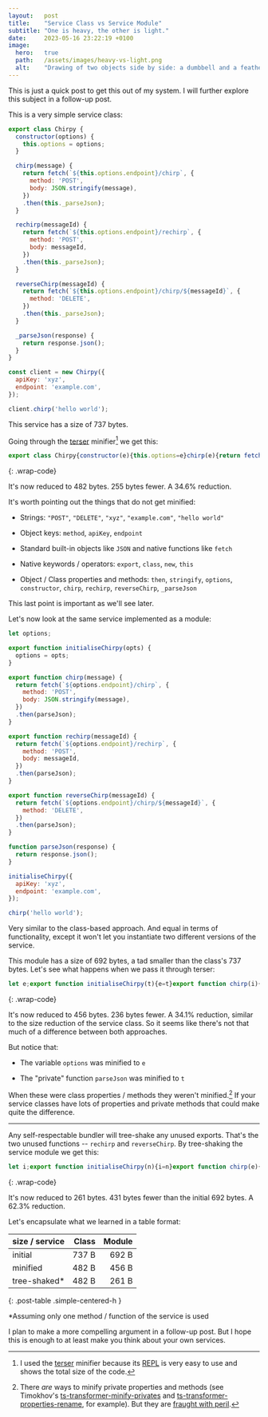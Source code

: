 ```yaml
---
layout:   post
title:    "Service Class vs Service Module"
subtitle: "One is heavy, the other is light."
date:     2023-05-16 23:22:19 +0100
image:
  hero:   true
  path:   /assets/images/heavy-vs-light.png
  alt:    "Drawing of two objects side by side: a dumbbell and a feather. One is heavy, the other is light."
---
```


This is just a quick post to get this out of my system. I will further explore this subject in a follow-up post.

This is a very simple service class:

```js
export class Chirpy {
  constructor(options) {
    this.options = options;
  }

  chirp(message) {
    return fetch(`${this.options.endpoint}/chirp`, {
      method: 'POST',
      body: JSON.stringify(message),
    })
    .then(this._parseJson);
  }

  rechirp(messageId) {
    return fetch(`${this.options.endpoint}/rechirp`, {
      method: 'POST',
      body: messageId,
    })
    .then(this._parseJson);
  }

  reverseChirp(messageId) {
    return fetch(`${this.options.endpoint}/chirp/${messageId}`, {
      method: 'DELETE',
    })
    .then(this._parseJson);
  }

  _parseJson(response) {
    return response.json();
  }
}

const client = new Chirpy({
  apiKey: 'xyz',
  endpoint: 'example.com',
});

client.chirp('hello world');
```

This service has a size of 737 bytes.

Going through the [terser] minifier[^1] we get this:

```js
export class Chirpy{constructor(e){this.options=e}chirp(e){return fetch(`${this.options.endpoint}/chirp`,{method:"POST",body:JSON.stringify(e)}).then(this._parseJson)}rechirp(e){return fetch(`${this.options.endpoint}/rechirp`,{method:"POST",body:e}).then(this._parseJson)}reverseChirp(e){return fetch(`${this.options.endpoint}/chirp/${e}`,{method:"DELETE"}).then(this._parseJson)}_parseJson(e){return e.json()}}new Chirpy({apiKey:"xyz",endpoint:"example.com"}).chirp("hello world");
```
{: .wrap-code}

It's now reduced to 482 bytes. 255 bytes fewer. A 34.6% reduction.

It's worth pointing out the things that do not get minified:

* Strings: `"POST"`, `"DELETE"`, `"xyz"`, `"example.com"`, `"hello world"`

* Object keys: `method`, `apiKey`, `endpoint`

* Standard built-in objects like `JSON` and native functions like `fetch`

* Native keywords / operators: `export`, `class`, `new`, `this`

* Object / Class properties and methods: `then`, `stringify`, `options`, `constructor`, `chirp`, `rechirp`, `reverseChirp`, `_parseJson`

This last point is important as we'll see later.

Let's now look at the same service implemented as a module:

```js
let options;

export function initialiseChirpy(opts) {
  options = opts;
}

export function chirp(message) {
  return fetch(`${options.endpoint}/chirp`, {
    method: 'POST',
    body: JSON.stringify(message),
  })
  .then(parseJson);
}

export function rechirp(messageId) {
  return fetch(`${options.endpoint}/rechirp`, {
    method: 'POST',
    body: messageId,
  })
  .then(parseJson);
}

export function reverseChirp(messageId) {
  return fetch(`${options.endpoint}/chirp/${messageId}`, {
    method: 'DELETE',
  })
  .then(parseJson);
}

function parseJson(response) {
  return response.json();
}

initialiseChirpy({
  apiKey: 'xyz',
  endpoint: 'example.com',
});

chirp('hello world');
```

Very similar to the class-based approach. And equal in terms of functionality, except it won't let you instantiate two different versions of the service.

This module has a size of 692 bytes, a tad smaller than the class's 737 bytes. Let's see what happens when we pass it through terser:

```js
let e;export function initialiseChirpy(t){e=t}export function chirp(i){return fetch(`${e.endpoint}/chirp`,{method:"POST",body:JSON.stringify(i)}).then(t)}export function rechirp(i){return fetch(`${e.endpoint}/rechirp`,{method:"POST",body:i}).then(t)}export function reverseChirp(i){return fetch(`${e.endpoint}/chirp/${i}`,{method:"DELETE"}).then(t)}function t(e){return e.json()}initialiseChirpy({apiKey:"xyz",endpoint:"example.com"}),chirp("hello world");
```
{: .wrap-code}

It's now reduced to 456 bytes. 236 bytes fewer. A 34.1% reduction, similar to the size reduction of the service class. So it seems like there's not that much of a difference between both approaches.

But notice that:

* The variable `options` was minified to `e`

* The "private" function `parseJson` was minified to `t`

When these were class properties / methods they weren't minified.[^2] If your service classes have lots of properties and private methods that could make quite the difference.

---

Any self-respectable bundler will tree-shake any unused exports. That's the two unused functions -- `rechirp` and `reverseChirp`. By tree-shaking the service module we get this:

```js
let i;export function initialiseChirpy(n){i=n}export function chirp(e){return fetch(`${i.endpoint}/chirp`,{method:"POST",body:JSON.stringify(e)}).then(n)}function n(i){return i.json()}initialiseChirpy({apiKey:"xyz",endpoint:"example.com"}),chirp("hello world");
```
{: .wrap-code}

It's now reduced to 261 bytes. 431 bytes fewer than the initial 692 bytes. A 62.3% reduction.

Let's encapsulate what we learned in a table format:

| size / service | Class  | Module  |
|:---------------|-------:|--------:|
| initial        |  737 B |   692 B |
| minified       |  482 B |   456 B |
| tree-shaked\*  |  482 B |   261 B |
{: .post-table .simple-centered-h }

\*Assuming only one method / function of the service is used

I plan to make a more compelling argument in a follow-up post. But I hope this is enough to at least make you think about your own services.

[^1]: I used the [terser] minifier because its [REPL] is very easy to use and shows the total size of the code.

[^2]: There _are_ ways to minify private properties and methods (see Timokhov's [ts-transformer-minify-privates] and [ts-transformer-properties-rename], for example). But they are [fraught with peril].

[terser]: https://terser.org/
[REPL]: https://try.terser.org/
[ts-transformer-minify-privates]: https://github.com/timocov/ts-transformer-minify-privates
[ts-transformer-properties-rename]: https://github.com/timocov/ts-transformer-properties-rename
[fraught with peril]: 2025-06-23-minifying-private-properties-and-methods-with-terser.md

